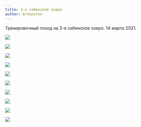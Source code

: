 ```yaml
---
title: 3-е сибинское озеро
author: DrVanston
---
```

Тренировочный поход на 3-е сибинское озеро. 14 марта 2021.

![](/img/gallery/ysjguvympxa.jpg)

![](/img/gallery/w4xyqsecugq.jpg)

![](/img/gallery/rqrzifvaooa.jpg)

![](/img/gallery/nzrtzwz3dj0.jpg)

![](/img/gallery/lrwhuxhn7tk.jpg)

![](/img/gallery/kfekw6d8id0.jpg)

![](/img/gallery/dledff962sq.jpg)

![](/img/gallery/bwbqrbm1d1c.jpg)

![](/img/gallery/aqpc8r3udjg.jpg)

![](/img/gallery/93h0ywzlq8a.jpg)